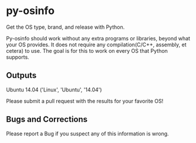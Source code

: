 py-osinfo
=========

Get the OS type, brand, and release with Python.

Py-osinfo should work without any extra programs or libraries, beyond 
what your OS provides. It does not require any compilation(C/C++, assembly, 
et cetera) to use. The goal is for this to work on every OS that Python 
supports.


Outputs
-----

Ubuntu 14.04
('Linux', 'Ubuntu', '14.04')

Please submit a pull request with the results for your favorite OS!


Bugs and Corrections
-----

Please report a Bug if you suspect any of this information is wrong.

